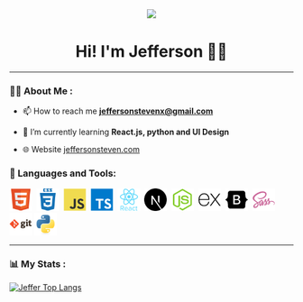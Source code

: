 <div id="header" align="center">
    <img src="https://media.giphy.com/media/h7pOSkLZcdc31BtsDd/giphy.gif" width="200" />
    <h1 align="center">Hi! I'm Jefferson 👨🏿</h1>
</div>

---

### 👨‍💻 About Me :

- 📫 How to reach me **jeffersonstevenx@gmail.com**

- 🌱 I’m currently learning **React.js, python and UI Design**

- 🌐 Website [jeffersonsteven.com](jeffersonsteven.com)


<div align="left">
    <h3>🔨 Languages and Tools:</h3>
    <div>
        <img src="https://github.com/devicons/devicon/blob/master/icons/html5/html5-original.svg" title="HTML5" alt="HTML" width="40" height="40"/>&nbsp;
        <img src="https://github.com/devicons/devicon/blob/master/icons/css3/css3-plain-wordmark.svg"  title="CSS3" alt="CSS" width="40" height="40"/>&nbsp;
        <img src="https://github.com/devicons/devicon/blob/master/icons/javascript/javascript-original.svg" title="JavaScript" alt="JavaScript" width="40" height="40"/>&nbsp;
        <img src="https://github.com/devicons/devicon/blob/master/icons/typescript/typescript-original.svg" title="TypeScript" alt="TypeScript" width="40" height="40"/>&nbsp;
        <img src="https://github.com/devicons/devicon/blob/master/icons/react/react-original-wordmark.svg" title="React" alt="React" width="40" height="40"/>&nbsp;
        <img src="https://github.com/devicons/devicon/blob/master/icons/nextjs/nextjs-original.svg" title="Next" alt="Next" width="40" height="40"/>&nbsp;
         <img src="https://github.com/devicons/devicon/blob/master/icons/nodejs/nodejs-original.svg" title="Node" alt="Node" width="40" height="40"/>&nbsp;
          <img src="https://github.com/devicons/devicon/blob/master/icons/express/express-original.svg" title="Express" alt="Express" width="40" height="40"/>&nbsp;
        <img src="https://github.com/devicons/devicon/blob/master/icons/bootstrap/bootstrap-plain.svg" title="Bootstrap" alt="Bootstrap" width="40" height="40"/>&nbsp;
        <img src="https://github.com/devicons/devicon/blob/master/icons/sass/sass-original.svg" title="Sass" alt="Sass" width="40" height="40"/>&nbsp;
        <img src="https://github.com/devicons/devicon/blob/master/icons/git/git-original-wordmark.svg" title="Git" **alt="Git" width="40" height="40"/>
        <img src="https://github.com/devicons/devicon/blob/master/icons/python/python-original.svg" title="Git" **alt="Git" width="40" height="40"/>
      </div>
</div>

---

### 📊 My Stats :

[![Jeffer Top Langs](https://github-readme-stats.vercel.app/api/top-langs/?username=Jefersonsteven&theme=tokyonight)](https://github.com/anuraghazra/github-readme-stats)
